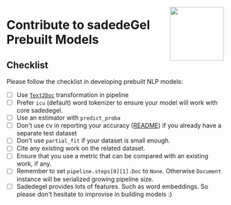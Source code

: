 <a href="http://sadedegel.ai"><img src="https://sadedegel.ai/assets/img/logo-2.png" width="125" height="125" align="right" /></a>

# Contribute to sadedeGel Prebuilt Models

## Checklist
Please follow the checklist in developing prebuilt NLP models:

- [ ] Use [`Text2Doc`](../extension/sklearn.py) transformation in pipeline
- [ ] Prefer `icu` (default) word tokenizer to ensure your model will work with core sadedegel.
- [ ] Use an estimator with `predict_proba`
- [ ] Don't use cv in reporting your accuracy ([README](README.md)) if you already have a separate test dataset
- [ ] Don't use `partial_fit` if your dataset is small enough.
- [ ] Cite any existing work on the related dataset.
- [ ] Ensure that you use a metric that can be compared with an existing work, if any.
- [ ] Remember to set `pipeline.steps[0][1].Doc` to `None`. Otherwise `Document` instance will be serialized growing pipeline size.
- [ ] Sadedegel provides lots of features. Such as word embeddings. So please don't hesitate to improvise in building models :)